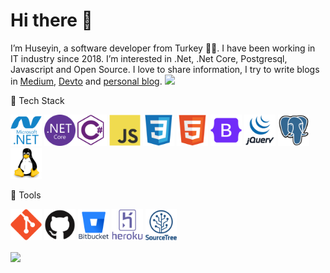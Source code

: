 # Hi there 👋

I’m Huseyin, a software developer from Turkey 👨‍💻. I have been working in IT industry since 2018. I’m interested in .Net, .Net Core, Postgresql, Javascript and Open Source. I love to share information, I try to write blogs in [Medium](https://medium.com/@huseyinsimsekk), [Devto](https://dev.to/huseyinsimsek) and [personal blog](https://simsekhuseyin.com/). ![](https://visitor-badge.glitch.me/badge?page_id=huseyinsimsekk.huseyinsimsekk)



🚀 Tech Stack

<img src="https://github.com/devicons/devicon/blob/master/icons/dot-net/dot-net-plain-wordmark.svg" alt="dot-net logo" width="50" height="50"/> <img src="https://github.com/devicons/devicon/blob/master/icons/dotnetcore/dotnetcore-original.svg" alt="dot-net logo" width="50" height="50"/><img src="https://github.com/devicons/devicon/blob/master/icons/csharp/csharp-line.svg" alt="dot-net logo" width="50" height="50"/>  <img src="https://github.com/devicons/devicon/blob/master/icons/javascript/javascript-original.svg" alt="dot-net logo" width="50" height="50"/>  <img src="https://github.com/devicons/devicon/blob/master/icons/css3/css3-original.svg" alt="dot-net logo" width="50" height="50"/> <img src="https://github.com/devicons/devicon/blob/master/icons/html5/html5-original.svg" alt="dot-net logo" width="50" height="50"/>   <img src="https://github.com/devicons/devicon/blob/master/icons/bootstrap/bootstrap-plain.svg" alt="dot-net logo" width="50" height="50"/>  <img src="https://github.com/devicons/devicon/blob/master/icons/jquery/jquery-original-wordmark.svg" alt="dot-net logo" width="50" height="50"/> <img src="https://github.com/devicons/devicon/blob/master/icons/postgresql/postgresql-original.svg" alt="dot-net logo" width="50" height="50"/> <img src="https://github.com/devicons/devicon/blob/master/icons/linux/linux-original.svg" alt="dot-net logo" width="50" height="50"/> 


🧷 Tools

<img src="https://github.com/devicons/devicon/blob/master/icons/git/git-original.svg" alt="dot-net logo" width="50" height="50"/> <img src="https://github.com/devicons/devicon/blob/master/icons/github/github-original.svg" alt="dot-net logo" width="50" height="50"/> <img src="https://github.com/devicons/devicon/blob/master/icons/bitbucket/bitbucket-original-wordmark.svg" alt="dot-net logo" width="50" height="50"/>  <img src="https://github.com/devicons/devicon/blob/master/icons/heroku/heroku-original-wordmark.svg" alt="dot-net logo" width="50" height="50"/> <img src="https://github.com/devicons/devicon/blob/master/icons/sourcetree/sourcetree-original-wordmark.svg" alt="dot-net logo" width="50" height="50"/>


<a href="https://github.com/huseyinsimsekk/github-readme-stats">
  <img align="center" src="https://github-readme-stats.vercel.app/api?username=huseyinsimsekk&theme=blueberry&show_icons=true" />
</a>
